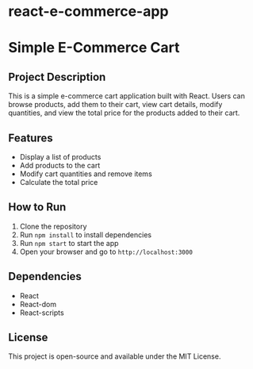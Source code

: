# react-e-commerce-app
# Simple E-Commerce Cart

## Project Description
This is a simple e-commerce cart application built with React. Users can browse products, add them to their cart, view cart details, modify quantities, and view the total price for the products added to their cart.

## Features
- Display a list of products
- Add products to the cart
- Modify cart quantities and remove items
- Calculate the total price

## How to Run
1. Clone the repository
2. Run `npm install` to install dependencies
3. Run `npm start` to start the app
4. Open your browser and go to `http://localhost:3000`

## Dependencies
- React
- React-dom
- React-scripts

## License
This project is open-source and available under the MIT License.
